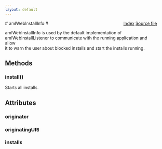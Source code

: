 ```yaml
---
layout: default
---
```

<div class='links' style='float:right'><a href="../index.html">Index</a>
<a href="http://dxr.mozilla.org/mozilla-central/source/toolkit/mozapps/extensions/amIWebInstallListener.idl">Source file</a>
</div>
# amIWebInstallInfo #
  
amIWebInstallInfo is used by the default implementation of  
amIWebInstallListener to communicate with the running application and allow  
it to warn the user about blocked installs and start the installs running.  
  

## Methods ##

### install() ###
  
Starts all installs.  
  

## Attributes ##

### originator ###

### originatingURI ###

### installs ###

